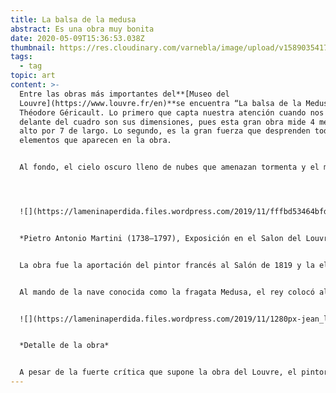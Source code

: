 ```yaml
---
title: La balsa de la medusa
abstract: Es una obra muy bonita
date: 2020-05-09T15:36:53.038Z
thumbnail: https://res.cloudinary.com/varnebla/image/upload/v1589035417/WhatsApp_Image_2020-04-25_at_18.52.00_1_wlasc7_gnvd7h.jpg
tags:
  - tag
topic: art
content: >-
  Entre las obras más importantes del**[Museo del
  Louvre](https://www.louvre.fr/en)**se encuentra “La balsa de la Medusa” de
  Théodore Géricault. Lo primero que capta nuestra atención cuando nos detenemos
  delante del cuadro son sus dimensiones, pues esta gran obra mide 4 metros de
  alto por 7 de largo. Lo segundo, es la gran fuerza que desprenden todos los
  elementos que aparecen en la obra.


  Al fondo, el cielo oscuro lleno de nubes que amenazan tormenta y el mar embravecido que dificulta cualquier navegación. En primer término, un barco que se compone de unos pocos tablones y al que apenas le quedan velas, navega con dificultad con unas veinte personas en posturas dramáticas. Y si esta primera visión no es suficiente para impactarnos, seguro que hay un factor que acaba por sobrecogernos: el tema elegido por T. Géricault**está basado en hechos reales**.




  ![](https://lameninaperdida.files.wordpress.com/2019/11/fffbd53464bfda97417cffcf2a3d718f.jpg?w=300&h=200)


  *Pietro Antonio Martini (1738–1797), Exposición en el Salon del Louvre en 1787, grabado de Johann Heinrich Ramberg, 1787.*


  La obra fue la aportación del pintor francés al Salón de 1819 y la elección del tema es muy relevante. Se debe tener en cuenta que, en estos momentos, los temas mayoritariamente escogidos eran religiosos o representaban monarcas franceses. Al escoger un tema de actualidad, Géricault no solo**da a conocer al mundo una tragedia**que ponía de manifiesto la ineficacia de la política francesa, sino que**criticaba directamente al rey**Luis XVIII. ¿Por qué? Pues porque el motivo de la partida de esta embarcación en 1816 era la recuperación del control de las antiguas propiedades de Francia en África.


  Al mando de la nave conocida como la fragata Medusa, el rey colocó al oficial de marina Chaumareys, quien cometió tal multitud de errores de navegación que acabó llevando a la embarcación, que ya no estaba en muy buen estado, a encallar. Una tormenta fue lo que acabó de dañar la nave y las casi 400 personas que iban a bordo empezaron a vivir una situación de gran estrés cuando comprobaron que no había suficientes botes salvavidas. Este hecho llevó a la construcción de una balsa, sobre la que consiguió escapar un grupo de 150 personas. Obviamente, los oficiales y personas con cargo ya habían abandonado el barco en los pocos botes salvavidas disponibles. La balsa no tardó en ser un hervidero de nervios, malestar y descontento y los tripulantes improvisados tenían sed y hambre. Al parecer, la situación llegó a tal punto crítico que muchos enfermaron o se volvieron locos. De hecho, según algunas fuentes, hubo episodios de canibalismo.


  ![](https://lameninaperdida.files.wordpress.com/2019/11/1280px-jean_louis_thc389odore_gc389ricault_-_la_balsa_de_la_medusa_museo_del_louvre_1818-19-1.jpg?w=300&h=274)


  *Detalle de la obra*


  A pesar de la fuerte crítica que supone la obra del Louvre, el pintor**no escoge representar a los hombres y mujeres de la balsa en actitudes extremas,**como por ejemplo devorándose unos a otros o bebiendo la propia orina. Al contrario, nos muestra lo que estaría representando el final del viaje, el momento en que algunos miran al horizonte, donde seguramente han avistado otra nave y, con la esperanza de ser rescatados, agitan trapos y brazos para hacerse notar. Pero, a pesar de la positividad del rescate,**es un error olvidar el desastre**derivado de la mala gestión de la fragata Medusa, que ha provocado la muerte dramática de personas: algunas aún sobre la balsa, muchas otras hundidas en el océano.
---
```

